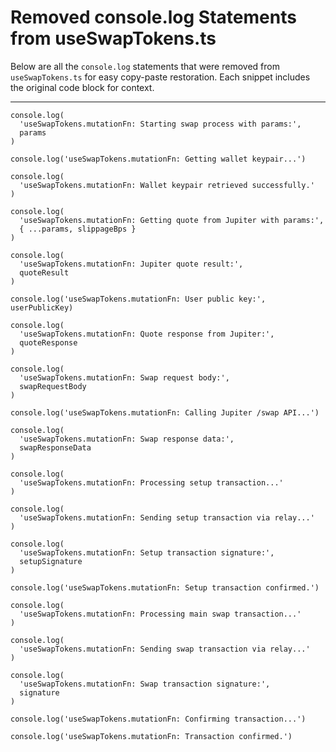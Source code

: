 # Removed console.log Statements from useSwapTokens.ts

Below are all the `console.log` statements that were removed from `useSwapTokens.ts` for easy copy-paste restoration. Each snippet includes the original code block for context.

---

```
console.log(
  'useSwapTokens.mutationFn: Starting swap process with params:',
  params
)
```

```
console.log('useSwapTokens.mutationFn: Getting wallet keypair...')
```

```
console.log(
  'useSwapTokens.mutationFn: Wallet keypair retrieved successfully.'
)
```

```
console.log(
  'useSwapTokens.mutationFn: Getting quote from Jupiter with params:',
  { ...params, slippageBps }
)
```

```
console.log(
  'useSwapTokens.mutationFn: Jupiter quote result:',
  quoteResult
)
```

```
console.log('useSwapTokens.mutationFn: User public key:', userPublicKey)
```

```
console.log(
  'useSwapTokens.mutationFn: Quote response from Jupiter:',
  quoteResponse
)
```

```
console.log(
  'useSwapTokens.mutationFn: Swap request body:',
  swapRequestBody
)
```

```
console.log('useSwapTokens.mutationFn: Calling Jupiter /swap API...')
```

```
console.log(
  'useSwapTokens.mutationFn: Swap response data:',
  swapResponseData
)
```

```
console.log(
  'useSwapTokens.mutationFn: Processing setup transaction...'
)
```

```
console.log(
  'useSwapTokens.mutationFn: Sending setup transaction via relay...'
)
```

```
console.log(
  'useSwapTokens.mutationFn: Setup transaction signature:',
  setupSignature
)
```

```
console.log('useSwapTokens.mutationFn: Setup transaction confirmed.')
```

```
console.log(
  'useSwapTokens.mutationFn: Processing main swap transaction...'
)
```

```
console.log(
  'useSwapTokens.mutationFn: Sending swap transaction via relay...'
)
```

```
console.log(
  'useSwapTokens.mutationFn: Swap transaction signature:',
  signature
)
```

```
console.log('useSwapTokens.mutationFn: Confirming transaction...')
```

```
console.log('useSwapTokens.mutationFn: Transaction confirmed.')
```
